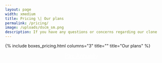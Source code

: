 ```yaml
---
layout: page
width: xmedium
title: Pricing \| Our plans
permalink: /pricing/
image: /uploads/dscm_sm.png
description: If you have any questions or concerns regarding our clone detection services, please don't hesitate to get in touch with us.
---
```


<script src="/assets/js/pricing.js"></script>

{% include boxes_pricing.html columns="3" title="" title="Our plans" %}

<center>
<p>
<div id="submitButton"><a href="/pricing?period=yearly" id="price_period" class="uk-button uk-button-success" style="font-size: 1.125rem; color: #ffffff; border-bottom: 0px">Pay Annually</a>
</div>
</p>
</center>